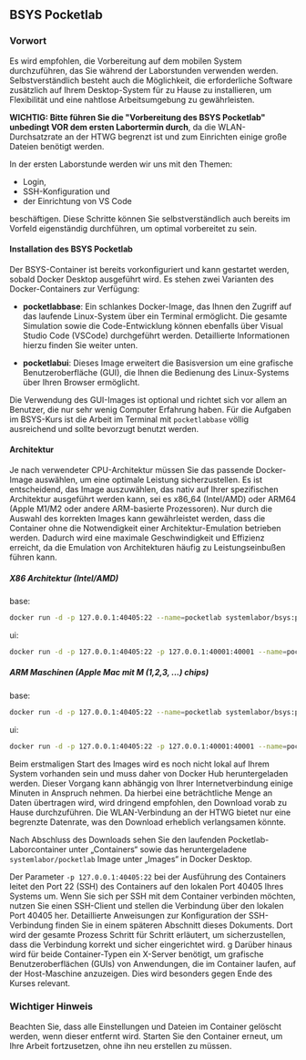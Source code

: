 ## BSYS Pocketlab

### Vorwort

Es wird empfohlen, die Vorbereitung auf dem mobilen System durchzuführen, das Sie während der Laborstunden verwenden werden. Selbstverständlich besteht auch die Möglichkeit, die erforderliche Software zusätzlich auf Ihrem Desktop-System für zu Hause zu installieren, um Flexibilität und eine nahtlose Arbeitsumgebung zu gewährleisten.

**WICHTIG: Bitte führen Sie die "Vorbereitung des BSYS Pocketlab" unbedingt VOR dem ersten Labortermin durch**, da die WLAN-Durchsatzrate an der HTWG begrenzt ist und zum Einrichten einige große Dateien benötigt werden.

In der ersten Laborstunde werden wir uns mit den Themen:

- Login,
- SSH-Konfiguration und
- der Einrichtung von VS Code

beschäftigen. Diese Schritte können Sie selbstverständlich auch bereits im Vorfeld eigenständig durchführen, um optimal vorbereitet zu sein.

#### Installation des BSYS Pocketlab

Der BSYS-Container ist bereits vorkonfiguriert und kann gestartet werden, sobald Docker Desktop ausgeführt wird. Es stehen zwei Varianten des Docker-Containers zur Verfügung:

- **pocketlabbase**: Ein schlankes Docker-Image, das Ihnen den Zugriff auf das laufende Linux-System über ein Terminal ermöglicht. Die gesamte Simulation sowie die Code-Entwicklung können ebenfalls über Visual Studio Code (VSCode) durchgeführt werden. Detaillierte Informationen hierzu finden Sie weiter unten.

- **pocketlabui**: Dieses Image erweitert die Basisversion um eine grafische Benutzeroberfläche (GUI), die Ihnen die Bedienung des Linux-Systems über Ihren Browser ermöglicht.

Die Verwendung des GUI-Images ist optional und richtet sich vor allem an Benutzer, die nur sehr wenig Computer Erfahrung haben. Für die Aufgaben im BSYS-Kurs ist die Arbeit im Terminal mit `pocketlabbase` völlig ausreichend und sollte bevorzugt benutzt werden.

#### Architektur

Je nach verwendeter CPU-Architektur müssen Sie das passende Docker-Image auswählen, um eine optimale Leistung sicherzustellen. Es ist entscheidend, das Image auszuwählen, das nativ auf Ihrer spezifischen Architektur ausgeführt werden kann, sei es x86_64 (Intel/AMD) oder ARM64 (Apple M1/M2 oder andere ARM-basierte Prozessoren). Nur durch die Auswahl des korrekten Images kann gewährleistet werden, dass die Container ohne die Notwendigkeit einer Architektur-Emulation betrieben werden. Dadurch wird eine maximale Geschwindigkeit und Effizienz erreicht, da die Emulation von Architekturen häufig zu Leistungseinbußen führen kann.

##### X86 Architektur (Intel/AMD)

base:

```bash
docker run -d -p 127.0.0.1:40405:22 --name=pocketlab systemlabor/bsys:pocketlabbase
```

ui:

```bash
docker run -d -p 127.0.0.1:40405:22 -p 127.0.0.1:40001:40001 --name=pocketlab systemlabor/bsys:pocketlabui
```

##### ARM Maschinen (Apple Mac mit M (1,2,3, ...) chips)

base:

```bash
docker run -d -p 127.0.0.1:40405:22 --name=pocketlab systemlabor/bsys:pocketlabbase-ARM64
```

ui:

```bash
docker run -d -p 127.0.0.1:40405:22 -p 127.0.0.1:40001:40001 --name=pocketlab systemlabor/bsys:pocketlabui-ARM64
```

Beim erstmaligen Start des Images wird es noch nicht lokal auf Ihrem System vorhanden sein und muss daher von Docker Hub heruntergeladen werden. Dieser Vorgang kann abhängig von Ihrer Internetverbindung einige Minuten in Anspruch nehmen. Da hierbei eine beträchtliche Menge an Daten übertragen wird, wird dringend empfohlen, den Download vorab zu Hause durchzuführen. Die WLAN-Verbindung an der HTWG bietet nur eine begrenzte Datenrate, was den Download erheblich verlangsamen könnte.

Nach Abschluss des Downloads sehen Sie den laufenden Pocketlab-Laborcontainer unter „Containers“ sowie das heruntergeladene `systemlabor/pocketlab` Image unter „Images“ in Docker Desktop.

Der Parameter `-p 127.0.0.1:40405:22` bei der Ausführung des Containers leitet den Port 22 (SSH) des Containers auf den lokalen Port 40405 Ihres Systems um. Wenn Sie sich per SSH mit dem Container verbinden möchten, nutzen Sie einen SSH-Client und stellen die Verbindung über den lokalen Port 40405 her. Detaillierte Anweisungen zur Konfiguration der SSH-Verbindung finden Sie in einem späteren Abschnitt dieses Dokuments. Dort wird der gesamte Prozess Schritt für Schritt erläutert, um sicherzustellen, dass die Verbindung korrekt und sicher eingerichtet wird.
g
Darüber hinaus wird für beide Container-Typen ein X-Server benötigt, um grafische Benutzeroberflächen (GUIs) von Anwendungen, die im Container laufen, auf der Host-Maschine anzuzeigen. Dies wird besonders gegen Ende des Kurses relevant.

### Wichtiger Hinweis

Beachten Sie, dass alle Einstellungen und Dateien im Container gelöscht werden, wenn dieser entfernt wird. Starten Sie den Container erneut, um Ihre Arbeit fortzusetzen, ohne ihn neu erstellen zu müssen.
